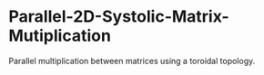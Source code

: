 # Parallel-2D-Systolic-Matrix-Mutiplication
Parallel multiplication between matrices using a toroidal topology.
